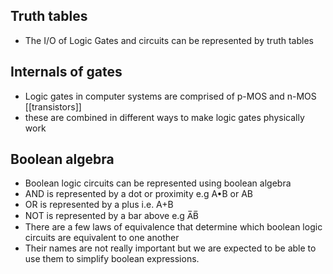 ## Truth tables

- The I/O of Logic Gates and circuits can be represented by truth tables
## Internals of gates
- Logic gates in computer systems are comprised of p-MOS and n-MOS [[transistors]]
- these are combined in different ways to make logic gates physically work
## Boolean algebra

- Boolean logic circuits can be represented using boolean algebra
- AND is represented by a dot or proximity e.g A•B or AB
- OR is represented by a plus i.e. A+B
- NOT is represented by a bar above e.g A̅B̅
- There are a few laws of equivalence that determine which boolean logic circuits are equivalent to one another
- Their names are not really important but we are expected to be able to use them to simplify boolean expressions.